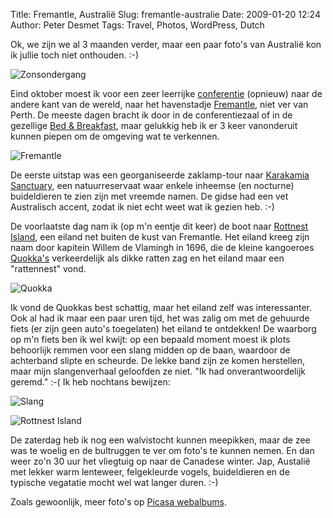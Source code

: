 Title: Fremantle, Australië
Slug: fremantle-australie
Date: 2009-01-20 12:24
Author: Peter Desmet
Tags: Travel, Photos, WordPress, Dutch

Ok, we zijn we al 3 maanden verder, maar een paar foto's van Australië kon ik jullie toch niet onthouden. :-)

![Zonsondergang](http://lh6.ggpht.com/_EPrm9WP-f9o/SUhxChADkfI/AAAAAAAACUw/VgFaWOb75NA/s800/P1050386.JPG "Zonsondergang in Karakamia Sanctuary")

Eind oktober moest ik voor een zeer leerrijke [conferentie](http://www.tdwg.org/conference2008/) (opnieuw) naar de andere kant van de wereld, naar het havenstadje [Fremantle](http://en.wikipedia.org/wiki/Fremantle), niet ver van Perth. De meeste dagen bracht ik door in de conferentiezaal of in de gezellige [Bed & Breakfast](http://www.danumhouse.com.au/), maar gelukkig heb ik er 3 keer vanonderuit kunnen piepen om de omgeving wat te verkennen.

![Fremantle](http://lh5.ggpht.com/_EPrm9WP-f9o/SUh2iKE8qTI/AAAAAAAACW8/_DBK7-8hfNk/s800/P1050545.JPG "Het centrum van Fremantle")

De eerste uitstap was een georganiseerde zaklamp-tour naar [Karakamia Sanctuary](http://en.wikipedia.org/wiki/Karakamia_Sanctuary), een natuurreservaat waar enkele inheemse (en nocturne) buideldieren te zien zijn met vreemde namen. De gidse had een vet Australisch accent, zodat ik niet echt weet wat ik gezien heb. :-)

De voorlaatste dag nam ik (op m'n eentje dit keer) de boot naar [Rottnest Island](http://en.wikipedia.org/wiki/Rottnest_Island), een eiland net buiten de kust van Fremantle. Het eiland kreeg zijn naam door kapitein Willem de Vlamingh in 1696, die de kleine kangoeroes [Quokka's](http://en.wikipedia.org/wiki/Quokka) verkeerdelijk als dikke ratten zag en het eiland maar een "rattennest" vond.

![Quokka](http://lh6.ggpht.com/_EPrm9WP-f9o/SUh0sk5vQ4I/AAAAAAAACWU/z7d3UHr_Z_E/s800/P1050507.JPG "Ik? Een rat?")

Ik vond de Quokkas best schattig, maar het eiland zelf was interessanter. Ook al had ik maar een paar uren tijd, het was zalig om met de gehuurde fiets (er zijn geen auto's toegelaten) het eiland te ontdekken! De waarborg op m'n fiets ben ik wel kwijt: op een bepaald moment moest ik plots behoorlijk remmen voor een slang midden op de baan, waardoor de achterband slipte en scheurde. De lekke band zijn ze komen herstellen, maar mijn slangenverhaal geloofden ze niet. "Ik had onverantwoordelijk geremd." :-( Ik heb nochtans bewijzen:

![Slang](http://lh5.ggpht.com/_EPrm9WP-f9o/SUhz2_glNrI/AAAAAAAACWE/JjcKuW6-kIc/s800/P1050473.JPG "Aaaah!")

![Rottnest Island](http://lh5.ggpht.com/_EPrm9WP-f9o/SXX43TuyKKI/AAAAAAAACgc/YDUciZUl6eA/s800/P1050465.JPG)

De zaterdag heb ik nog een walvistocht kunnen meepikken, maar de zee was te woelig en de bultruggen te ver om foto's te kunnen nemen. En dan weer zo'n 30 uur het vliegtuig op naar de Canadese winter. Jap, Austalië met lekker warm lenteweer, felgekleurde vogels, buideldieren en de typische vegatatie mocht wel wat langer duren. :-)

Zoals gewoonlijk, meer foto's op [Picasa webalbums](http://picasaweb.google.com/Peter.Desmet/FremantleAustrali).